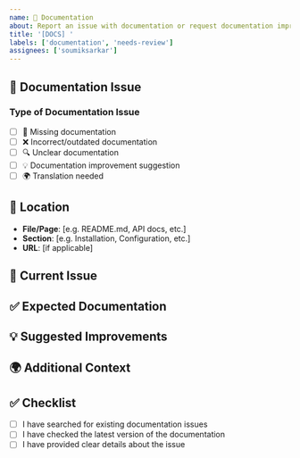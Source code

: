 ```yaml
---
name: 📖 Documentation
about: Report an issue with documentation or request documentation improvements
title: '[DOCS] '
labels: ['documentation', 'needs-review']
assignees: ['soumiksarkar']
---
```


## 📖 Documentation Issue

### Type of Documentation Issue
<!-- Mark the relevant option with an "x" -->
- [ ] 📝 Missing documentation
- [ ] ❌ Incorrect/outdated documentation
- [ ] 🔍 Unclear documentation
- [ ] 💡 Documentation improvement suggestion
- [ ] 🌍 Translation needed

## 📍 Location
<!-- Where is the documentation issue? -->
- **File/Page**: [e.g. README.md, API docs, etc.]
- **Section**: [e.g. Installation, Configuration, etc.]
- **URL**: [if applicable]

## 🐛 Current Issue
<!-- Describe what's wrong with the current documentation -->

## ✅ Expected Documentation
<!-- Describe what the documentation should say or include -->

## 💡 Suggested Improvements
<!-- Any specific suggestions for improvement -->

## 🌍 Additional Context
<!-- Add any other context about the documentation issue -->

## ✅ Checklist
- [ ] I have searched for existing documentation issues
- [ ] I have checked the latest version of the documentation
- [ ] I have provided clear details about the issue 
